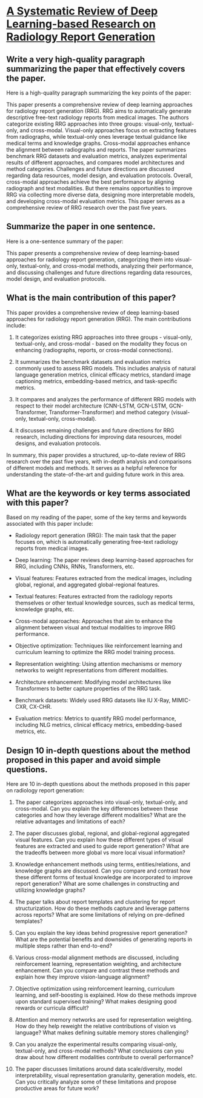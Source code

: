 # [A Systematic Review of Deep Learning-based Research on Radiology Report   Generation](https://arxiv.org/abs/2311.14199)

## Write a very high-quality paragraph summarizing the paper that effectively covers the paper.

 Here is a high-quality paragraph summarizing the key points of the paper:

This paper presents a comprehensive review of deep learning approaches for radiology report generation (RRG). RRG aims to automatically generate descriptive free-text radiology reports from medical images. The authors categorize existing RRG approaches into three groups: visual-only, textual-only, and cross-modal. Visual-only approaches focus on extracting features from radiographs, while textual-only ones leverage textual guidance like medical terms and knowledge graphs. Cross-modal approaches enhance the alignment between radiographs and reports. The paper summarizes benchmark RRG datasets and evaluation metrics, analyzes experimental results of different approaches, and compares model architectures and method categories. Challenges and future directions are discussed regarding data resources, model design, and evaluation protocols. Overall, cross-modal approaches achieve the best performance by aligning radiograph and text modalities. But there remains opportunities to improve RRG via collecting more diverse data, designing more interpretable models, and developing cross-modal evaluation metrics. This paper serves as a comprehensive review of RRG research over the past five years.


## Summarize the paper in one sentence.

 Here is a one-sentence summary of the paper:

This paper presents a comprehensive review of deep learning-based approaches for radiology report generation, categorizing them into visual-only, textual-only, and cross-modal methods, analyzing their performance, and discussing challenges and future directions regarding data resources, model design, and evaluation protocols.


## What is the main contribution of this paper?

 This paper provides a comprehensive review of deep learning-based approaches for radiology report generation (RRG). The main contributions include:

1) It categorizes existing RRG approaches into three groups - visual-only, textual-only, and cross-modal - based on the modality they focus on enhancing (radiographs, reports, or cross-modal connections).

2) It summarizes the benchmark datasets and evaluation metrics commonly used to assess RRG models. This includes analysis of natural language generation metrics, clinical efficacy metrics, standard image captioning metrics, embedding-based metrics, and task-specific metrics.

3) It compares and analyzes the performance of different RRG models with respect to their model architecture (CNN-LSTM, GCN-LSTM, GCN-Transformer, Transformer-Transformer) and method category (visual-only, textual-only, cross-modal). 

4) It discusses remaining challenges and future directions for RRG research, including directions for improving data resources, model designs, and evaluation protocols.

In summary, this paper provides a structured, up-to-date review of RRG research over the past five years, with in-depth analysis and comparisons of different models and methods. It serves as a helpful reference for understanding the state-of-the-art and guiding future work in this area.


## What are the keywords or key terms associated with this paper?

 Based on my reading of the paper, some of the key terms and keywords associated with this paper include:

- Radiology report generation (RRG): The main task that the paper focuses on, which is automatically generating free-text radiology reports from medical images. 

- Deep learning: The paper reviews deep learning-based approaches for RRG, including CNNs, RNNs, Transformers, etc.

- Visual features: Features extracted from the medical images, including global, regional, and aggregated global-regional features. 

- Textual features: Features extracted from the radiology reports themselves or other textual knowledge sources, such as medical terms, knowledge graphs, etc.

- Cross-modal approaches: Approaches that aim to enhance the alignment between visual and textual modalities to improve RRG performance.

- Objective optimization: Techniques like reinforcement learning and curriculum learning to optimize the RRG model training process.  

- Representation weighting: Using attention mechanisms or memory networks to weight representations from different modalities.

- Architecture enhancement: Modifying model architectures like Transformers to better capture properties of the RRG task.

- Benchmark datasets: Widely used RRG datasets like IU X-Ray, MIMIC-CXR, CX-CHR. 

- Evaluation metrics: Metrics to quantify RRG model performance, including NLG metrics, clinical efficacy metrics, embedding-based metrics, etc.


## Design 10 in-depth questions about the method proposed in this paper and avoid simple questions.

 Here are 10 in-depth questions about the methods proposed in this paper on radiology report generation:

1. The paper categorizes approaches into visual-only, textual-only, and cross-modal. Can you explain the key differences between these categories and how they leverage different modalities? What are the relative advantages and limitations of each?

2. The paper discusses global, regional, and global-regional aggregated visual features. Can you explain how these different types of visual features are extracted and used to guide report generation? What are the tradeoffs between more global vs more local visual information?  

3. Knowledge enhancement methods using terms, entities/relations, and knowledge graphs are discussed. Can you compare and contrast how these different forms of textual knowledge are incorporated to improve report generation? What are some challenges in constructing and utilizing knowledge graphs?

4. The paper talks about report templates and clustering for report structurization. How do these methods capture and leverage patterns across reports? What are some limitations of relying on pre-defined templates?  

5. Can you explain the key ideas behind progressive report generation? What are the potential benefits and downsides of generating reports in multiple steps rather than end-to-end?

6. Various cross-modal alignment methods are discussed, including reinforcement learning, representation weighting, and architecture enhancement. Can you compare and contrast these methods and explain how they improve vision-language alignment? 

7. Objective optimization using reinforcement learning, curriculum learning, and self-boosting is explained. How do these methods improve upon standard supervised training? What makes designing good rewards or curricula difficult?  

8. Attention and memory networks are used for representation weighting. How do they help reweight the relative contributions of vision vs language? What makes defining suitable memory stores challenging?

9. Can you analyze the experimental results comparing visual-only, textual-only, and cross-modal methods? What conclusions can you draw about how different modalities contribute to overall performance?

10. The paper discusses limitations around data scale/diversity, model interpretability, visual representation granularity, generation models, etc. Can you critically analyze some of these limitations and propose productive areas for future work?
